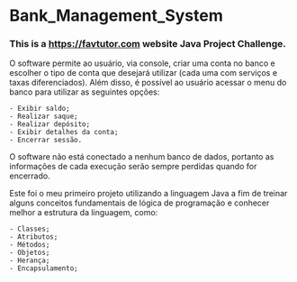 # Bank_Management_System

### This is a https://favtutor.com website Java Project Challenge.

O software permite ao usuário, via console, criar uma conta no banco e escolher o tipo de conta que desejará utilizar (cada uma com serviços e taxas diferenciados).
Além disso, é possível ao usuário acessar o menu do banco para utilizar as seguintes opções:

    - Exibir saldo;
    - Realizar saque;
    - Realizar depósito;
    - Exibir detalhes da conta;
    - Encerrar sessão.

O software não está conectado a nenhum banco de dados, portanto as informações de cada execução serão sempre perdidas quando for encerrado.

Este foi o meu primeiro projeto utilizando a linguagem Java a fim de treinar alguns conceitos fundamentais de lógica de programação e conhecer melhor a estrutura da linguagem, como:
    
    - Classes;
    - Atributos;
    - Métodos;
    - Objetos;
    - Herança;
    - Encapsulamento;